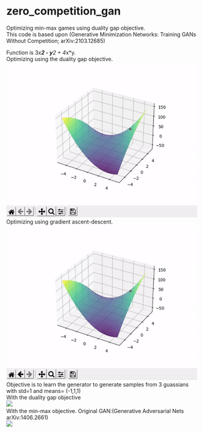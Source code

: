 # zero_competition_gan
Optimizing min-max games using duality gap objective. </br>
This code is based upon (Generative Minimization Networks: Training GANs Without Competition; arXiv:2103.12685)

Function is 3*x**2 - y**2 + 4*x*y. </br>
Optimizing using the duality gap objective. </br> 
![](duality_gap_objective.gif)
</br> 
Optimizing using gradient ascent-descent.</br> 
![](min_max_optimization.gif)
</br>
Objective is to learn the generator to generate samples from 3 guassians with std=1 and means= (-1,1,1) </br>
With the duality gap objective </br>
![](duality_modality.gif)
</br>
With the min-max objective. Original GAN:(Generative Adversarial Nets arXiv:1406.2661) </br>
![](duality_modality.gif)
